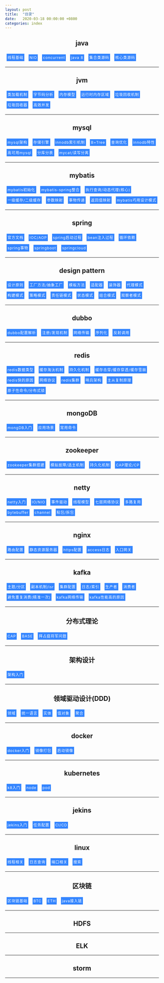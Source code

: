 ```yaml
---
layout: post
title:  "目录"
date:   2020-03-18 00:00:00 +0800
categories: index
---
```



<style>
 .it{
    display: inline-block;
    width:auto;
    height: auto;
    color: #fff;
    font-size: 12px;
    letter-spacing: 1px;
    background: #3385ff;
    border-bottom: 1px solid #2d78f4;
    outline: medium;
    *border-bottom: 0;
    -webkit-appearance: none;
    -webkit-border-radius: 0;
    margin:5px;
    padding:3px;
    cursor:pointer;
 }
 .ts{
    margin-bottom:30px;
 }

</style>







<h2 align = 'center'>java</h2>
<div class="it" onclick="window.open('')"><font>线程基础</font></div>
<div class="it" onclick="window.open('')"><font>NIO</font></div>
<div class="it" onclick="window.open('')"><font>concurrent</font></div>
<div class="it" onclick="window.open('')"><font>java 8</font></div>
<div class="it" onclick="window.open('')"><font>集合类源码</font></div>
<div class="it" onclick="window.open('')"><font>核心类源码</font></div>
<hr>
<div class="ts"></div>



<h2 align = 'center'>jvm</h2>
<div class="it" onclick="window.open('')"><font>类加载机制</font></div>
<div class="it" onclick="window.open('')"><font>字节码分析</font></div>
<div class="it" onclick="window.open('')"><font>内存模型</font></div>
<div class="it" onclick="window.open('')"><font>运行时内存区域</font></div>
<div class="it" onclick="window.open('')"><font>垃圾回收机制</font></div>
<div class="it" onclick="window.open('')"><font>垃圾回收器</font></div>
<div class="it" onclick="window.open('')"><font>高效并发</font></div>
<hr>
<div class="ts"></div>

<h2 align = 'center' >mysql</h2>
<div class="it" onclick="window.open('')"> <font> mysql架构 </font></div>
<div class="it" onclick="window.open('')"><font>存储引擎</font></div>
<div class="it" onclick="window.open('')"><font>innodb索引机制</font></div>
<div class="it" onclick="window.open('')"><font>B+Tree</font></div>
<div class="it" onclick="window.open('')"><font>查询优化</font></div>
<div class="it" onclick="window.open('')"><font>innodb特性</font></div>
<div class="it" onclick="window.open('https://blackhe.github.io/mysql/2020/01/18/%E9%AB%98%E5%8F%AF%E7%94%A8mysql_%E5%8F%AF%E7%94%A8%E6%80%A7.html')">
<font>高可用mysql</font></div>
<div class="it" onclick="window.open('')"><font>分库分表</font></div>
<div class="it" onclick="window.open('')"><font>mycat/读写分离</font></div>

<hr>
<div class="ts"></div>

<h2 align = 'center' >mybatis</h2>
<div class="it" onclick="window.open('')"> <font> mybatis初始化 </font></div>
<div class="it" onclick="window.open('')"> <font> mybatis-spring整合 </font></div>
<div class="it" onclick="window.open('')"><font>执行查询/动态代理(核心)</font></div>
<div class="it" onclick="window.open('')"><font>一级缓存/二级缓存</font></div>
<div class="it" onclick="window.open('')"><font>参数映射</font></div>
<div class="it" onclick="window.open('')"><font>事物传递</font></div>
<div class="it" onclick="window.open('')"><font>返回值映射</font></div>
<div class="it" onclick="window.open('')"><font>mybatis巧用设计模式</font></div>
<hr>
<div class="ts"></div>


<h2 align = 'center'>spring</h2>
<div class="it" onclick="window.open('')"><font>官方文档</font></div>
<div class="it" onclick="window.open('')"><font>IOC/AOP</font></div>
<div class="it" onclick="window.open('')"><font>spring启动过程</font></div>
<div class="it" onclick="window.open('')"><font>bean注入过程</font></div>
<div class="it" onclick="window.open('')"><font>循环依赖</font></div>
<div class="it" onclick="window.open('')"><font>spring事物</font></div>
<div class="it" onclick="window.open('')"><font>springboot</font></div>
<div class="it" onclick="window.open('')"><font>springcloud</font></div>
<hr>
<div class="ts"></div>

<h2 align = 'center'>design pattern</h2>
<div class="it" onclick="window.open('')"><font>设计原则</font></div>
<div class="it" onclick="window.open('')"><font>工厂方法/抽象工厂</font></div>
<div class="it" onclick="window.open('')"><font>模板方法</font></div>
<div class="it" onclick="window.open('')"><font>适配器</font></div>
<div class="it" onclick="window.open('')"><font>装饰器</font></div>
<div class="it" onclick="window.open('')"><font>代理模式</font></div>
<div class="it" onclick="window.open('')"><font>构建模式</font></div>
<div class="it" onclick="window.open('')"><font>策略模式</font></div>
<div class="it" onclick="window.open('')"><font>责任链模式</font></div>
<div class="it" onclick="window.open('')"><font>状态模式</font></div>
<div class="it" onclick="window.open('')"><font>组合模式</font></div>
<div class="it" onclick="window.open('')"><font>观察者模式</font></div>
<hr>
<div class="ts"></div>


<h2 align = 'center'>dubbo</h2>
<div class="it" onclick="window.open('')"><font>dubbo配置解析</font></div>
<div class="it" onclick="window.open('')"><font>注册/发现机制</font></div>
<div class="it" onclick="window.open('')"><font>网络传输</font></div>
<div class="it" onclick="window.open('')"><font>序列化</font></div>
<div class="it" onclick="window.open('')"><font>反射调用</font></div>
<hr>
<div class="ts"></div>

<h2 align = 'center'>redis</h2>
<div class="it" onclick="window.open('')"><font>redis数据类型</font></div>
<div class="it" onclick="window.open('')"><font>缓存淘汰机制</font></div>
<div class="it" onclick="window.open('')"><font>持久化机制</font></div>
<div class="it" onclick="window.open('')"><font>缓存击穿/缓存穿透/缓存雪崩</font></div>
<div class="it" onclick="window.open('')"><font>redis快的原因</font></div>
<div class="it" onclick="window.open('')"><font>网络协议</font></div>
<div class="it" onclick="window.open('')"><font>redis集群</font></div>
<div class="it" onclick="window.open('')"><font>哨兵架构</font></div>
<div class="it" onclick="window.open('')"><font>主从复制原理</font></div>
<div class="it" onclick="window.open('')"><font>原子性命令/分布式锁</font></div>
<hr>
<div class="ts"></div>

<h2 align = 'center'>mongoDB</h2>
<div class="it" onclick="window.open('')"><font>mongDB入门</font></div>
<div class="it" onclick="window.open('')"><font>应用场景</font></div>
<div class="it" onclick="window.open('')"><font>常用命令</font></div>
<hr>
<div class="ts"></div>

<h2 align = 'center'>zookeeper</h2>
<div class="it" onclick="window.open('')"><font>zookeeper集群搭建</font></div>
<div class="it" onclick="window.open('')"><font>模拟故障/选主机制</font></div>
<div class="it" onclick="window.open('')"><font>持久化机制</font></div>
<div class="it" onclick="window.open('')"><font>CAP理论/CP</font></div>
<hr>
<div class="ts"></div>

<h2 align = 'center'>netty</h2>
<div class="it" onclick="window.open('')"><font>netty入门</font></div>
<div class="it" onclick="window.open('')"><font>IO/NIO</font></div>
<div class="it" onclick="window.open('')"><font>事件驱动</font></div>
<div class="it" onclick="window.open('')"><font>线程模型</font></div>
<div class="it" onclick="window.open('')"><font>七层网络协议</font></div>
<div class="it" onclick="window.open('')"><font>多路复用</font></div>
<div class="it" onclick="window.open('')"><font>bytebuffer</font></div>
<div class="it" onclick="window.open('')"><font>channel</font></div>
<div class="it" onclick="window.open('')"><font>粘包/拆包</font></div>
<hr>
<div class="ts"></div>

<h2 align = 'center'>nginx</h2>
<div class="it" onclick="window.open('')"><font>路由配置</font></div>
<div class="it" onclick="window.open('')"><font>静态资源服务器</font></div>
<div class="it" onclick="window.open('')"><font>https配置</font></div>
<div class="it" onclick="window.open('')"><font>access日志</font></div>
<div class="it" onclick="window.open('')"><font>入口网关</font></div>
<hr>
<div class="ts"></div>

<h2 align = 'center'>kafka</h2>
<div class="it" onclick="window.open('')"><font>主题/分区</font></div>
<div class="it" onclick="window.open('')"><font>副本机制/isr</font></div>
<div class="it" onclick="window.open('')"><font>集群配置</font></div>
<div class="it" onclick="window.open('')"><font>日志/索引</font></div>
<div class="it" onclick="window.open('')"><font>生产者</font></div>
<div class="it" onclick="window.open('')"><font>消费者</font></div>
<div class="it" onclick="window.open('')"><font>避免重复消费(精准一次)</font></div>
<div class="it" onclick="window.open('')"><font>kafka网络传输</font></div>
<div class="it" onclick="window.open('')"><font>kafka性能高的原因</font></div>
<hr>
<div class="ts"></div>

<h2 align = 'center'>分布式理论</h2>
<div class="it" onclick="window.open('')"><font>CAP</font></div>
<div class="it" onclick="window.open('')"><font>BASE</font></div>
<div class="it" onclick="window.open('')"><font>拜占庭将军问题</font></div>

<hr>
<div class="ts"></div>


<h2 align = 'center'>架构设计</h2>
<div class="it" onclick="window.open('')"><font>架构入门</font></div>
<hr>
<div class="ts"></div>

<h2 align = 'center'>领域驱动设计(DDD)</h2>
<div class="it" onclick="window.open('')"><font>领域</font></div>
<div class="it" onclick="window.open('')"><font>统一语言</font></div>
<div class="it" onclick="window.open('')"><font>实体</font></div>
<div class="it" onclick="window.open('')"><font>值对象</font></div>
<div class="it" onclick="window.open('')"><font>聚合</font></div>
<hr>
<div class="ts"></div>

<h2 align = 'center'>docker</h2>
<div class="it" onclick="window.open('')"><font>docker入门</font></div>
<div class="it" onclick="window.open('')"><font>镜像打包</font></div>
<div class="it" onclick="window.open('')"><font>启动镜像</font></div>
<hr>
<div class="ts"></div>

<h2 align = 'center'>kubernetes</h2>
<div class="it" onclick="window.open('')"><font>k8入门</font></div>
<div class="it" onclick="window.open('')"><font>node</font></div>
<div class="it" onclick="window.open('')"><font>pod</font></div>
<hr>
<div class="ts"></div>

<h2 align = 'center'>jekins</h2>
<div class="it" onclick="window.open('')"><font>jekins入门</font></div>
<div class="it" onclick="window.open('')"><font>任务配置</font></div>
<div class="it" onclick="window.open('')"><font>CI/CD</font></div>
<hr>
<div class="ts"></div>

<h2 align = 'center'>linux</h2>
<div class="it" onclick="window.open('')"><font>线程相关</font></div>
<div class="it" onclick="window.open('')"><font>日志查询</font></div>
<div class="it" onclick="window.open('')"><font>端口相关</font></div>
<div class="it" onclick="window.open('')"><font>搜索</font></div>
<hr>
<div class="ts"></div>

<h2 align = 'center'>区块链</h2>
<div class="it" onclick="window.open('')"><font>区块链基础</font></div>
<div class="it" onclick="window.open('')"><font>BTC</font></div>
<div class="it" onclick="window.open('')"><font>ETH</font></div>
<div class="it" onclick="window.open('')"><font>java接入链</font></div>


<hr>
<div class="ts"></div>


<h2 align = 'center'>HDFS</h2>
<hr>
<div class="ts"></div>

<h2 align = 'center'>ELK</h2>
<hr>
<div class="ts"></div>

<h2 align = 'center'>storm</h2>
<hr>
<div class="ts"></div>










